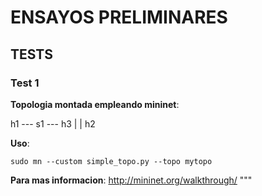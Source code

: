 # ENSAYOS PRELIMINARES

## TESTS

### Test 1

**Topologia montada empleando mininet**:

h1 --- s1 --- h3
       |
       |
       h2

**Uso**:

```
sudo mn --custom simple_topo.py --topo mytopo 
```

**Para mas informacion**: 
http://mininet.org/walkthrough/
"""


